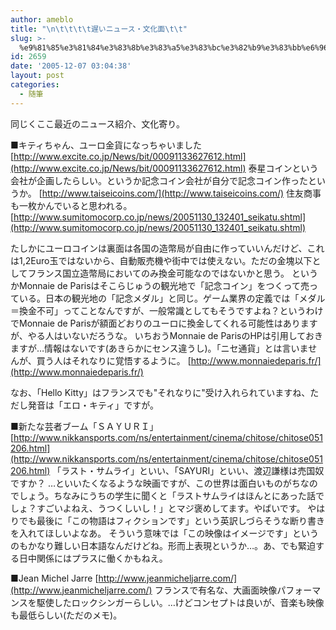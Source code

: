 ```yaml
---
author: ameblo
title: "\n\t\t\t\t遅いニュース・文化面\t\t"
slug: >-
  %e9%81%85%e3%81%84%e3%83%8b%e3%83%a5%e3%83%bc%e3%82%b9%e3%83%bb%e6%96%87%e5%8c%96%e9%9d%a2
id: 2659
date: '2005-12-07 03:04:38'
layout: post
categories:
  - 随筆
---
```


同じくここ最近のニュース紹介、文化寄り。

■キティちゃん、ユーロ金貨になっちゃいました [http://www.excite.co.jp/News/bit/00091133627612.html](http://www.excite.co.jp/News/bit/00091133627612.html) 泰星コインという会社が企画したらしい。というか記念コイン会社が自分で記念コイン作ったというか。 [http://www.taiseicoins.com/](http://www.taiseicoins.com/) 住友商事も一枚かんでいると思われる。 [http://www.sumitomocorp.co.jp/news/20051130_132401_seikatu.shtml](http://www.sumitomocorp.co.jp/news/20051130_132401_seikatu.shtml)

たしかにユーロコインは裏面は各国の造幣局が自由に作っていいんだけど、これは1,2Euro玉ではないから、自動販売機や街中では使えない。ただの金塊以下としてフランス国立造幣局においてのみ換金可能なのではないかと思う。 というかMonnaie de Parisはそこらじゅうの観光地で「記念コイン」をつくって売っている。日本の観光地の「記念メダル」と同じ。ゲーム業界の定義では「メダル＝換金不可」ってことなんですが、一般常識としてもそうですよね？というわけでMonnaie de Parisが額面どおりのユーロに換金してくれる可能性はありますが、やる人はいないだろうな。 いちおうMonnaie de ParisのHPは引用しておきますが…情報はないです(あきらかにセンス違うし)。「ニセ通貨」とは言いませんが、買う人はそれなりに覚悟するように。 [http://www.monnaiedeparis.fr/](http://www.monnaiedeparis.fr/)

なお、「Hello Kitty」はフランスでも"それなりに"受け入れられていますね、ただし発音は「エロ・キティ」ですが。

■新たな芸者ブーム「ＳＡＹＵＲＩ」 [http://www.nikkansports.com/ns/entertainment/cinema/chitose/chitose051206.html](http://www.nikkansports.com/ns/entertainment/cinema/chitose/chitose051206.html) 「ラスト・サムライ」といい、「SAYURI」といい、渡辺謙様は売国奴ですか？ …といいたくなるような映画ですが、この世界は面白いものがちなのでしょう。ちなみにうちの学生に聞くと「ラストサムライはほんとにあった話でしょ？すごいよねえ、うつくしいし！」とマジ褒めしてます。やばいです。 やはりでも最後に「この物語はフィクションです」という英訳しづらそうな断り書きを入れてほしいよなあ。 そういう意味では「この映像はイメージです」というのもかなり難しい日本語なんだけどね。形而上表現というか…。あ、でも緊迫する日中関係にはプラスに働くかもねえ。

■Jean Michel Jarre [http://www.jeanmicheljarre.com/](http://www.jeanmicheljarre.com/) フランスで有名な、大画面映像パフォーマンスを駆使したロックシンガーらしい。…けどコンセプトは良いが、音楽も映像も最低らしい(ただのメモ)。